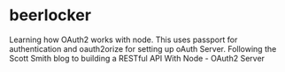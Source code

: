 # beerlocker
Learning how OAuth2 works with node. This uses passport for authentication and oauth2orize for setting up oAuth Server. Following the Scott Smith blog to building a RESTful API With Node - OAuth2 Server
